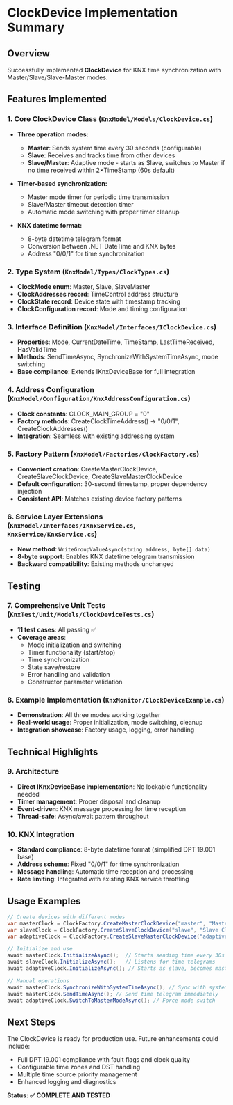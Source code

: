 # ClockDevice Implementation Summary

## Overview
Successfully implemented **ClockDevice** for KNX time synchronization with Master/Slave/Slave-Master modes.

## Features Implemented

### 1. Core ClockDevice Class (`KnxModel/Models/ClockDevice.cs`)
- **Three operation modes:**
  - **Master**: Sends system time every 30 seconds (configurable)
  - **Slave**: Receives and tracks time from other devices
  - **Slave/Master**: Adaptive mode - starts as Slave, switches to Master if no time received within 2×TimeStamp (60s default)

- **Timer-based synchronization:**
  - Master mode timer for periodic time transmission
  - Slave/Master timeout detection timer
  - Automatic mode switching with proper timer cleanup

- **KNX datetime format:**
  - 8-byte datetime telegram format
  - Conversion between .NET DateTime and KNX bytes
  - Address "0/0/1" for time synchronization

### 2. Type System (`KnxModel/Types/ClockTypes.cs`)
- **ClockMode enum**: Master, Slave, SlaveMaster
- **ClockAddresses record**: TimeControl address structure
- **ClockState record**: Device state with timestamp tracking
- **ClockConfiguration record**: Mode and timing configuration

### 3. Interface Definition (`KnxModel/Interfaces/IClockDevice.cs`)
- **Properties**: Mode, CurrentDateTime, TimeStamp, LastTimeReceived, HasValidTime
- **Methods**: SendTimeAsync, SynchronizeWithSystemTimeAsync, mode switching
- **Base compliance**: Extends IKnxDeviceBase for full integration

### 4. Address Configuration (`KnxModel/Configuration/KnxAddressConfiguration.cs`)
- **Clock constants**: CLOCK_MAIN_GROUP = "0"
- **Factory methods**: CreateClockTimeAddress() → "0/0/1", CreateClockAddresses()
- **Integration**: Seamless with existing addressing system

### 5. Factory Pattern (`KnxModel/Factories/ClockFactory.cs`)
- **Convenient creation**: CreateMasterClockDevice, CreateSlaveClockDevice, CreateSlaveMasterClockDevice
- **Default configuration**: 30-second timestamp, proper dependency injection
- **Consistent API**: Matches existing device factory patterns

### 6. Service Layer Extensions (`KnxModel/Interfaces/IKnxService.cs`, `KnxService/KnxService.cs`)
- **New method**: `WriteGroupValueAsync(string address, byte[] data)`
- **8-byte support**: Enables KNX datetime telegram transmission
- **Backward compatibility**: Existing methods unchanged

## Testing

### 7. Comprehensive Unit Tests (`KnxTest/Unit/Models/ClockDeviceTests.cs`)
- **11 test cases**: All passing ✅
- **Coverage areas**:
  - Mode initialization and switching
  - Timer functionality (start/stop)
  - Time synchronization
  - State save/restore
  - Error handling and validation
  - Constructor parameter validation

### 8. Example Implementation (`KnxMonitor/ClockDeviceExample.cs`)
- **Demonstration**: All three modes working together
- **Real-world usage**: Proper initialization, mode switching, cleanup
- **Integration showcase**: Factory usage, logging, error handling

## Technical Highlights

### 9. Architecture
- **Direct IKnxDeviceBase implementation**: No lockable functionality needed
- **Timer management**: Proper disposal and cleanup
- **Event-driven**: KNX message processing for time reception
- **Thread-safe**: Async/await pattern throughout

### 10. KNX Integration
- **Standard compliance**: 8-byte datetime format (simplified DPT 19.001 base)
- **Address scheme**: Fixed "0/0/1" for time synchronization
- **Message handling**: Automatic time reception and processing
- **Rate limiting**: Integrated with existing KNX service throttling

## Usage Examples

```csharp
// Create devices with different modes
var masterClock = ClockFactory.CreateMasterClockDevice("master", "Master Clock", knxService, logger, timeout);
var slaveClock = ClockFactory.CreateSlaveClockDevice("slave", "Slave Clock", knxService, logger, timeout);
var adaptiveClock = ClockFactory.CreateSlaveMasterClockDevice("adaptive", "Adaptive Clock", knxService, logger, timeout);

// Initialize and use
await masterClock.InitializeAsync();  // Starts sending time every 30s
await slaveClock.InitializeAsync();   // Listens for time telegrams
await adaptiveClock.InitializeAsync(); // Starts as slave, becomes master if needed

// Manual operations
await masterClock.SynchronizeWithSystemTimeAsync(); // Sync with system time
await masterClock.SendTimeAsync(); // Send time telegram immediately
await adaptiveClock.SwitchToMasterModeAsync(); // Force mode switch
```

## Next Steps
The ClockDevice is ready for production use. Future enhancements could include:
- Full DPT 19.001 compliance with fault flags and clock quality
- Configurable time zones and DST handling
- Multiple time source priority management
- Enhanced logging and diagnostics

**Status: ✅ COMPLETE AND TESTED**
